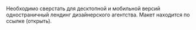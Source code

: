 Необходимо сверстать для десктопной и мобильной версий одностраничный лендинг дизайнерского агентства. Макет находится по ссылке (открыть).
